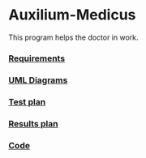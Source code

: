 # Auxilium-Medicus
This program helps the doctor in work.

### [Requirements](https://github.com/Virtouoz/Auxilium-Medicus/blob/master/Documents/Requirements/Requirements%20Document.md)
### [UML Diagrams](https://github.com/Virtouoz/Auxilium-Medicus/tree/master/Documents/Diagrams)
### [Test plan](https://github.com/Virtouoz/Auxilium-Medicus/blob/master/Documents/Testing/Test%20plan.md)
### [Results plan](https://github.com/Virtouoz/Auxilium-Medicus/blob/master/Documents/Test%20results/test%20results.md)
### [Code](https://github.com/Virtouoz/Auxilium-Medicus/tree/master/Documents/code)
